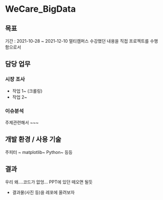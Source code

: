# WeCare_BigData

## 목표
기간 : 2021-10-28 ~ 2021-12-10
멀티캠퍼스 수강했던 내용을 직접 프로젝트를 수행함으로서 

## 담당 업무
### 시장 조사
- 작업 1~ (크롤링)
- 작업 2~

### 이슈분석

주제관련해서 ~~~

## 개발 환경 / 사용 기술
주피터 ~ matplotlib~ Python~ 등등


## 결과
우리 왜....코드가 없엉...
PPT에 있던 떼오면 될듯
  - 결과물(사진 등)을 레포에 올려보자

